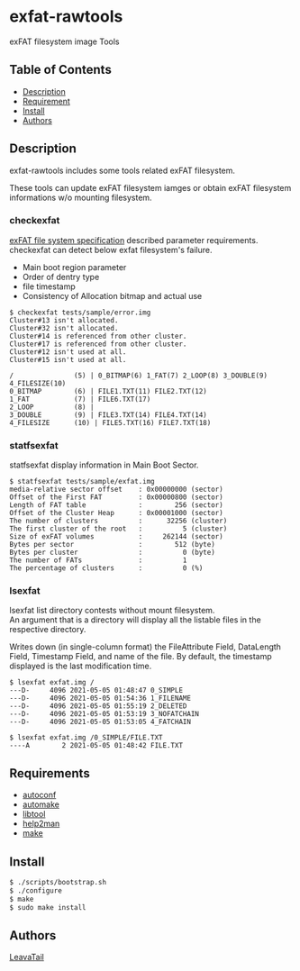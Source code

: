 # exfat-rawtools

exFAT filesystem image Tools

## Table of Contents

- [Description](#Description)
- [Requirement](#Requirement)
- [Install](#Install)
- [Authors](#Authors)

## Description

exfat-rawtools includes some tools related exFAT filesystem.

These tools can update exFAT filesystem iamges or obtain exFAT filesystem
informations w/o mounting filesystem.

### checkexfat

[exFAT file system specification](https://docs.microsoft.com/en-us/windows/win32/fileio/exfat-specification) described parameter requirements.  
checkexfat can detect below exfat filesystem's failure.

- Main boot region parameter
- Order of dentry type
- file timestamp
- Consistency of Allocation bitmap and actual use

```
$ checkexfat tests/sample/error.img
Cluster#13 isn't allocated.
Cluster#32 isn't allocated.
Cluster#14 is referenced from other cluster.
Cluster#17 is referenced from other cluster.
Cluster#12 isn't used at all.
Cluster#15 isn't used at all.

/               (5) | 0_BITMAP(6) 1_FAT(7) 2_LOOP(8) 3_DOUBLE(9) 4_FILESIZE(10)
0_BITMAP        (6) | FILE1.TXT(11) FILE2.TXT(12)
1_FAT           (7) | FILE6.TXT(17)
2_LOOP          (8) |
3_DOUBLE        (9) | FILE3.TXT(14) FILE4.TXT(14)
4_FILESIZE      (10) | FILE5.TXT(16) FILE7.TXT(18)
```

### statfsexfat

statfsexfat display information in Main Boot Sector.

```
$ statfsexfat tests/sample/exfat.img
media-relative sector offset    : 0x00000000 (sector)
Offset of the First FAT         : 0x00000800 (sector)
Length of FAT table             :        256 (sector)
Offset of the Cluster Heap      : 0x00001000 (sector)
The number of clusters          :      32256 (cluster)
The first cluster of the root   :          5 (cluster)
Size of exFAT volumes           :     262144 (sector)
Bytes per sector                :        512 (byte)
Bytes per cluster               :          0 (byte)
The number of FATs              :          1
The percentage of clusters      :          0 (%)
```

### lsexfat

lsexfat list directory contests without mount filesystem.  
An argument that is a directory will display all the listable files in the respective directory.

Writes down (in single-column format) the FileAttribute Field, DataLength Field, Timestamp Field, and name of the file. 
By default, the timestamp displayed is the last modification time.

```
$ lsexfat exfat.img /
---D-     4096 2021-05-05 01:48:47 0_SIMPLE
---D-     4096 2021-05-05 01:54:36 1_FILENAME
---D-     4096 2021-05-05 01:55:19 2_DELETED
---D-     4096 2021-05-05 01:53:19 3_NOFATCHAIN
---D-     4096 2021-05-05 01:53:05 4_FATCHAIN

$ lsexfat exfat.img /0_SIMPLE/FILE.TXT
----A        2 2021-05-05 01:48:42 FILE.TXT
```

## Requirements

- [autoconf](http://www.gnu.org/software/autoconf/)
- [automake](https://www.gnu.org/software/automake/)
- [libtool](https://www.gnu.org/software/libtool/)
- [help2man](https://www.gnu.org/software/help2man/)
- [make](https://www.gnu.org/software/make/)

## Install

```bash
$ ./scripts/bootstrap.sh
$ ./configure
$ make
$ sudo make install
```

## Authors

[LeavaTail](https://github.com/LeavaTail)
